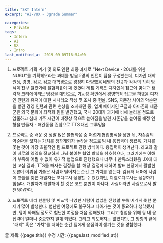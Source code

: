 ```yaml
---
title: "SKT Intern"
excerpt: "AI-VUX - 3grade Summer"

categories:
  - Private
tags:
  - Intern
  - AI
  - UX
  - Intro
last_modified_at: 2019-09-09T16:54:00
---
```


1. 프로젝트 기획 계기 및 의도
인턴 최종 과제로 "Next Device - 20대를 위한 NUGU"를 기획해오라는 과제를 받음
5명의 인턴이 팀을 구성했는데, 디자인 대학원생, 경영, 컴공, 컴교 대학생으로 굉장히 다양했음
네명의 전공과 각각의 기획 방식이 전부 달랐기에 불협화음이 꽤 있었다
제품 기획은 디자인의 접근이 맞다고 생각해 크리에이티브 띵킹을 메인으로, 가능성 확인에서 경영학적 접근을 하였음
디자인 인턴과 유저에 대한 시나리오 작성 및 조사 중 현실, SNS, 자존감 사이의 악순환을 발견
경영 인턴과 관련 현상을 조사하던 중, 업계 메이저인 구글과 아마존의 제품 군은 외국 문화에 최적화 됨을 발견했고, 국내 20대가 과거에 비해 놀라울 정도로 암울하고 침대 거주 시간이 비정상 적으로 높아짐을 발견
자존감을 높여줄 애정 인형을 만들자 - 애완동물 컨셉으로 TTS 대신 그루밍을

2. 프로젝트 중 배운 것
정말 많은 불협화음 중 어렵게 협업방식을 정한 뒤, 자존감의 악순환을 끊자는 가치를 정하게되자 놀라울 정도로 팀 내 응집력이 생겼음.
가치를 쫓는 것이 가장 효율적인 팀 프로젝트 진행 방식이다. 응집력이 생겨난다.
레고와 같이 서로의 영역을 정교하게 나눠 붙이는 협업 방식을 선호했으나, 그러기에는 이해가 부족해 어쩔 수 없이 유기적 협업으로 진행했으나 너무나 만족스러웠음
UX에 대한 고심 결과, TTS를 빼자는 결정을 함. 해당 결정에 대하여 발표 현장에서 활발한 토론이 이뤄짐
기술은 사람과 떨어지는 순간 그 가치를 잃는다. 컴퓨터 너머에 사람이 있음을 잊은 개발자는 코더로서 성장할 수 있겠지만, 디벨로퍼로서는 성장하기 힘들다. 개발자가 개발해야 할 것은 코드 뿐만이 아니다. 사람이라면 사람으로서 발전해야한다.

3. 프로젝트 에러 핸들링 및 피드백
다양한 사람이 협업을 진행할 수록 예기치 못한 문제가 많이 발생한다. 험난한 여정에도 불구하고 나아가는 것이 중요하다 생각했지만, 팀이 와해될 정도로 험난한 여정을 처음 접해봤다. 그리고 협업을 위해 팀 내 응집력이 얼마나 중요한지 알게 되었다.
그리고 의도하지는 않았지만, 그 방향의 끝에 "대의" 혹은 "가치"를 더하는 순간 팀에게 응집력이 생기는 것을 경험했다.


글 제목: {{page.title}}
수정 시간: {{page.last_modified_at}}

